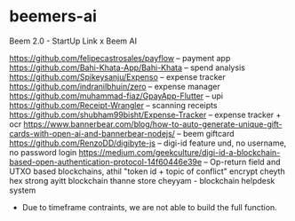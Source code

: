# beemers-ai
Beem 2.0 - StartUp Link x Beem AI


https://github.com/felipecastrosales/payflow – payment app
https://github.com/Bahi-Khata-App/Bahi-Khata – spend analysis
https://github.com/Spikeysanju/Expenso – expense tracker
https://github.com/indranilbhuin/zero – expense manager
https://github.com/muhammad-fiaz/GpayApp-Flutter – upi
https://github.com/Receipt-Wrangler – scanning receipts
https://github.com/shubham99bisht/Expense-Tracker – expense tracker + ocr
https://www.bannerbear.com/blog/how-to-auto-generate-unique-gift-cards-with-open-ai-and-bannerbear-nodejs/ – beem giftcard
https://github.com/RenzoDD/digibyte-js – digi-id feature und, no username, no password login
https://medium.com/geekculture/digi-id-a-blockchain-based-open-authentication-protocol-14f60446e39e – Op-return field and UTXO based blockchains, athil "token id + topic of conflict" encrypt cheyth hex strong ayitt blockchain thanne store cheyyam - blockchain helpdesk system


* Due to timeframe contraints, we are not able to build the full function. 

